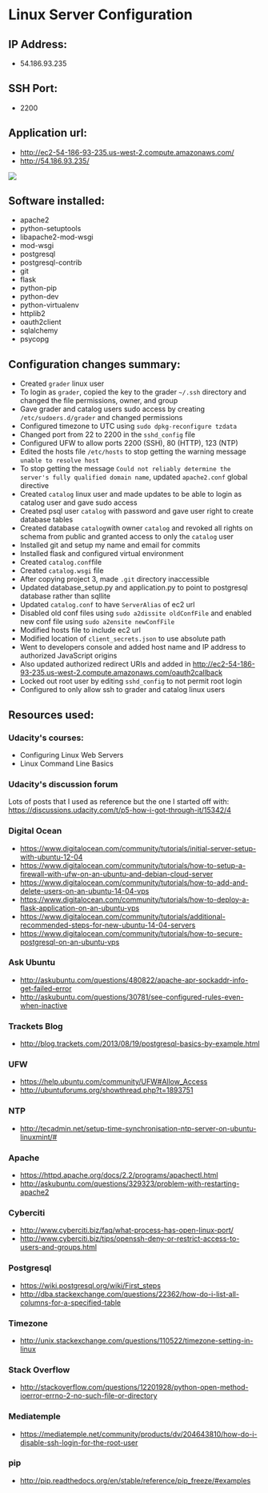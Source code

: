 # Linux Server Configuration

## IP Address:
- 54.186.93.235

## SSH Port:
- 2200

## Application url:
- http://ec2-54-186-93-235.us-west-2.compute.amazonaws.com/
- http://54.186.93.235/

![](https://bytebucket.org/sus14/linux-server-configuration-bitbucket/raw/854c3a95aaf1416a948db948929d68c2661eb917/project5_submission.png?token=df1699eaa0601b757e26240bb2d1ef0acc10c3e6)

## Software installed:
- apache2
- python-setuptools
- libapache2-mod-wsgi
- mod-wsgi
- postgresql
- postgresql-contrib
- git
- flask
- python-pip
- python-dev
- python-virtualenv
- httplib2
- oauth2client
- sqlalchemy
- psycopg

## Configuration changes summary:
- Created `grader` linux user
- To login as `grader`, copied the key to the grader `~/.ssh` directory and changed the file permissions, owner, and group
- Gave grader and catalog users sudo access by creating `/etc/sudoers.d/grader` and changed permissions
- Configured timezone to UTC using `sudo dpkg-reconfigure tzdata`
- Changed port from 22 to 2200 in the `sshd_config` file
- Configured UFW to allow ports 2200 (SSH), 80 (HTTP), 123 (NTP)
- Edited the hosts file `/etc/hosts` to stop getting the warning message `unable to resolve host`
- To stop getting the message `Could not reliably determine the server's fully qualified domain name`, updated `apache2.conf` global directive
- Created `catalog` linux user and made updates to be able to login as catalog user and gave sudo access
- Created psql user `catalog` with password and gave user right to create database tables
- Created database `catalog`with owner `catalog` and revoked all rights on schema from public and granted access to only the `catalog` user
- Installed git and setup my name and email for commits
- Installed flask and configured virtual environment
- Created `catalog.conf`file
- Created `catalog.wsgi` file
- After copying project 3, made `.git` directory inaccessible
- Updated database_setup.py and application.py to point to postgresql database rather than sqllite
- Updated `catalog.conf` to have `ServerAlias` of ec2 url
- Disabled old conf files using `sudo a2dissite oldConfFile` and enabled new conf file using `sudo a2ensite newConfFile`
- Modified hosts file to include ec2 url
- Modified location of `client_secrets.json` to use absolute path
- Went to developers console and added host name and IP address to authorized JavaScript origins
- Also updated authorized redirect URIs and added in http://ec2-54-186-93-235.us-west-2.compute.amazonaws.com/oauth2callback
- Locked out root user by editing `sshd_config` to not permit root login
- Configured to only allow ssh to grader and catalog linux users

## Resources used:

### Udacity's courses:
- Configuring Linux Web Servers
- Linux Command Line Basics

### Udacity's discussion forum
Lots of posts that I used as reference but the one I started off with: https://discussions.udacity.com/t/p5-how-i-got-through-it/15342/4

### Digital Ocean
- https://www.digitalocean.com/community/tutorials/initial-server-setup-with-ubuntu-12-04
- https://www.digitalocean.com/community/tutorials/how-to-setup-a-firewall-with-ufw-on-an-ubuntu-and-debian-cloud-server
- https://www.digitalocean.com/community/tutorials/how-to-add-and-delete-users-on-an-ubuntu-14-04-vps
- https://www.digitalocean.com/community/tutorials/how-to-deploy-a-flask-application-on-an-ubuntu-vps
- https://www.digitalocean.com/community/tutorials/additional-recommended-steps-for-new-ubuntu-14-04-servers
- https://www.digitalocean.com/community/tutorials/how-to-secure-postgresql-on-an-ubuntu-vps

### Ask Ubuntu
- http://askubuntu.com/questions/480822/apache-apr-sockaddr-info-get-failed-error
- http://askubuntu.com/questions/30781/see-configured-rules-even-when-inactive

### Trackets Blog
- http://blog.trackets.com/2013/08/19/postgresql-basics-by-example.html

### UFW
- https://help.ubuntu.com/community/UFW#Allow_Access
- http://ubuntuforums.org/showthread.php?t=1893751

### NTP
- http://tecadmin.net/setup-time-synchronisation-ntp-server-on-ubuntu-linuxmint/#

### Apache
- https://httpd.apache.org/docs/2.2/programs/apachectl.html
- http://askubuntu.com/questions/329323/problem-with-restarting-apache2

### Cyberciti
- http://www.cyberciti.biz/faq/what-process-has-open-linux-port/
- http://www.cyberciti.biz/tips/openssh-deny-or-restrict-access-to-users-and-groups.html

### Postgresql
- https://wiki.postgresql.org/wiki/First_steps
- http://dba.stackexchange.com/questions/22362/how-do-i-list-all-columns-for-a-specified-table

### Timezone
- http://unix.stackexchange.com/questions/110522/timezone-setting-in-linux

### Stack Overflow
- http://stackoverflow.com/questions/12201928/python-open-method-ioerror-errno-2-no-such-file-or-directory

### Mediatemple
- https://mediatemple.net/community/products/dv/204643810/how-do-i-disable-ssh-login-for-the-root-user

### pip
- http://pip.readthedocs.org/en/stable/reference/pip_freeze/#examples

